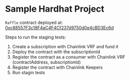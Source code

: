 # Sample Hardhat Project

`Raffle` contract deployed at: [0xc88557F3c18F4aC4F4Cf237d9750d0e4cBD3Ec6d](https://goerli.etherscan.io/address/0xc88557F3c18F4aC4F4Cf237d9750d0e4cBD3Ec6d)

Steps to run the staging tests:

1. Create a subscription with Chainlink VRF and fund it
2. Deploy the contract with the subscriptionId
3. Register the contract as a consumer with Chainlink VRF (contractAddress, subscriptionId)
4. Register the contract with Chainlink Keepers
5. Run stagin tests
